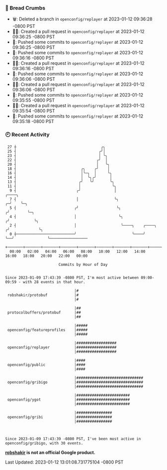 ### 🍞 Bread Crumbs

 * 🗑: Deleted a branch in `openconfig/replayer` at 2023-01-12 09:36:28 -0800 PST
 * ✍🏼: Created a pull request in `openconfig/replayer` at 2023-01-12 09:36:25 -0800 PST
 * 🚢: Pushed some commits to `openconfig/replayer` at 2023-01-12 09:36:25 -0800 PST
 * 🚢: Pushed some commits to `openconfig/replayer` at 2023-01-12 09:36:16 -0800 PST
 * ✍🏼: Created a pull request in `openconfig/replayer` at 2023-01-12 09:36:16 -0800 PST
 * 🚢: Pushed some commits to `openconfig/replayer` at 2023-01-12 09:36:06 -0800 PST
 * ✍🏼: Created a pull request in `openconfig/replayer` at 2023-01-12 09:36:06 -0800 PST
 * 🚢: Pushed some commits to `openconfig/replayer` at 2023-01-12 09:35:55 -0800 PST
 * ✍🏼: Created a pull request in `openconfig/replayer` at 2023-01-12 09:35:54 -0800 PST
 * 🚢: Pushed some commits to `openconfig/replayer` at 2023-01-12 09:35:18 -0800 PST

### 🕘 Recent Activity
```
 27 ┼                                      ╭╮
 25 ┤                                     ╭╯│
 23 ┤                                     │ ╰╮
 22 ┤                                    ╭╯  │
 20 ┤                                    │   ╰╮
 18 ┤                             ╭╮    ╭╯    │
 16 ┤                             │╰─╮  │     ╰╮
 14 ┤                             │  ╰╮╭╯      │
 13 ┤                            ╭╯   ╰╯       ╰╮
 11 ┤                            │              ╰╮
  9 ┤                           ╭╯               │                         ╭────╮
  7 ┤                           │                ╰╮                      ╭─╯    ╰─╮
  5 ┤                          ╭╯                 ╰╮                    ╭╯        ╰─╮
  4 ┤                          │                   ╰╮                  ╭╯           ╰╮
  2 ┤                          │                    ╰────╮    ╭────╮  ╭╯             ╰╮
  0 ┼──────────────────────────╯                         ╰────╯    ╰──╯               ╰─────────────────
    +───────+───────+───────+───────+───────+───────+───────+───────+───────+───────+───────+───────+────
  00:00   02:00   04:00   06:00   08:00   10:00   12:00   14:00   16:00   18:00   20:00   22:00   00:00   

						Commits by Hour of Day


Since 2023-01-09 17:43:39 -0800 PST, I'm most active between 09:00-09:59 - with 28 events in that hour.

```



```
                               |#
 robshakir/protobuf            |#
                               |#

                               |##
 protocolbuffers/protobuf      |##
                               |##

                               |#####
 openconfig/featureprofiles    |#####
                               |#####

                               |##################
 openconfig/replayer           |##################
                               |##################

                               |####
 openconfig/public             |####
                               |####

                               |##############################
 openconfig/gribigo            |##############################
                               |##############################

                               |########################
 openconfig/ygot               |########################
                               |########################

                               |################
 openconfig/gribi              |################
                               |################



Since 2023-01-09 17:43:39 -0800 PST, I've been most active in openconfig/gribigo, with 30 events.

```
**[robshakir](mailto:robjs@google.com) is not an official Google product.**  


Last Updated: 2023-01-12 13:01:08.731775104 -0800 PST
